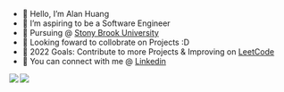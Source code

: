 <!--- Introduction --->

- 👋 Hello, I’m Alan Huang
- 👀 I’m aspiring to be a Software Engineer
- 🏫 Pursuing @ [Stony Brook University](https://www.cs.stonybrook.edu/)
- 💞️ Looking foward to collobrate on Projects :D
- 🥅 2022 Goals: Contribute to more Projects & Improving on [LeetCode](https://leetcode.com/_ahuan/)
- 📙 You can connect with me @ [Linkedin](https://www.linkedin.com/in/huang-alan/)
<!--- Connects --->

<!--- Stats --->
<a href="https://github.com/a1an-huang/github-readme-stats">
  <img align="left" src="https://github-readme-stats.vercel.app/api/pin/?username=a1an-huang&repo=github-readme-stats" />
</a>
<a href="https://github.com/a1an-huang/convoychat">
  <img align="left" src="https://github-readme-stats.vercel.app/api/pin/?username=a1an-huang&repo=convoychat" />
</a>

<!---
a1an-huang/a1an-huang is a ✨ special ✨ repository because its `README.md` (this file) appears on your GitHub profile.
You can click the Preview link to take a look at your changes.
--->
